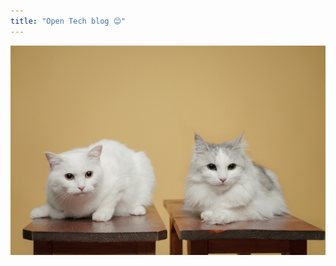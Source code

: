 ```yaml
---
title: "Open Tech blog 😊"
---
```





































![github](..\images\2022-08-25-firstpost\github.jpg)
